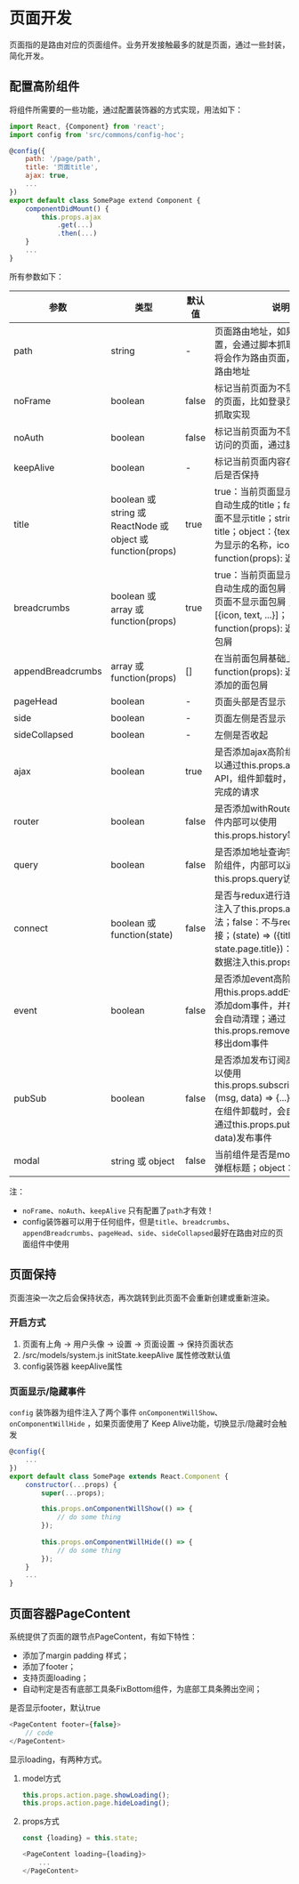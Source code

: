 # 页面开发

页面指的是路由对应的页面组件。业务开发接触最多的就是页面，通过一些封装，简化开发。

## 配置高阶组件

将组件所需要的一些功能，通过配置装饰器的方式实现，用法如下：

```jsx
import React, {Component} from 'react';
import config from 'src/commons/config-hoc';

@config({
    path: '/page/path',
    title: '页面title',
    ajax: true,
    ...
})
export default class SomePage extend Component {
    componentDidMount() {
        this.props.ajax
            .get(...)
            .then(...)
    }
    ...
}
```

所有参数如下：
            
参数|类型|默认值|说明
---|---|---|---
path|string|-|页面路由地址，如果存在path配置，会通过脚本抓取，当前组件将会作为路由页面，path将作为路由地址 
noFrame|boolean|false|标记当前页面为不需要导航框架的页面，比如登录页，通过脚本抓取实现
noAuth|boolean|false|标记当前页面为不需要登录即可访问的页面，通过脚本抓取实现
keepAlive|boolean|-|标记当前页面内容在页面切换之后是否保持
title|boolean 或 string 或 ReactNode 或 object 或 function(props)|true|true：当前页面显示通过菜单结构自动生成的title；false：当前页面不显示title；string：自定义title；object：{text，icon} text为显示的名称，icon为图标；function(props): 返回值作为title
breadcrumbs|boolean 或 array 或 function(props)|true|true：当前页面显示通过菜单结构自动生成的面包屑；false：当前页面不显示面包屑；object：\[{icon, text, ...}\]；function(props): 返回值作为面包屑
appendBreadcrumbs|array 或 function(props)|\[\]|在当前面包屑基础上添加；function(props): 返回值作为新添加的面包屑
pageHead|boolean|-|页面头部是否显示
side|boolean|-|页面左侧是否显示
sideCollapsed|boolean|-|左侧是否收起
ajax|boolean|true|是否添加ajax高阶组件，内部可以通过this.props.ajax使用ajax API，组件卸载时，会自动打断未完成的请求
router|boolean|false|是否添加withRouter装饰器，组件内部可以使用this.props.history等API
query|boolean|false|是否添加地址查询字符串转换高阶组件，内部可以通过this.props.query访问查询字符串
connect|boolean 或 function(state)|false|是否与redux进行连接，true：只注入了this.props.action相关方法；false：不与redux进行连接；(state) => ({title: state.page.title})：将函数返回的数据注入this.props
event|boolean|false|是否添加event高阶组件，可以使用this.props.addEventListener添加dom事件，并在组件卸载时会自动清理；通过this.props.removeEventListener移出dom事件
pubSub|boolean|false|是否添加发布订阅高阶组件，可以使用this.props.subscribe(topic, (msg, data) => {...})订阅事件，并在组件卸载时，会自动取消订阅; 通过this.props.publish(topic, data)发布事件
modal|string 或 object|false|当前组件是否是modal。string: 弹框标题；object：弹框配置

注：
- `noFrame`、`noAuth`、`keepAlive` 只有配置了`path`才有效！
- config装饰器可以用于任何组件，但是`title`、`breadcrumbs`、`appendBreadcrumbs`、`pageHead`、`side`、`sideCollapsed`最好在路由对应的页面组件中使用

## 页面保持

页面渲染一次之后会保持状态，再次跳转到此页面不会重新创建或重新渲染。

### 开启方式

1. 页面有上角 -> 用户头像 -> 设置 -> 页面设置 -> 保持页面状态
1. /src/models/system.js initState.keepAlive 属性修改默认值
1. config装饰器 keepAlive属性

### 页面显示/隐藏事件

`config` 装饰器为组件注入了两个事件 `onComponentWillShow`、`onComponentWillHide` ，如果页面使用了 Keep Alive功能，切换显示/隐藏时会触发

```javascript
@config({
    ...
})
export default class SomePage extends React.Component {
    constructor(...props) {
        super(...props);

        this.props.onComponentWillShow(() => {
            // do some thing 
        });
        
        this.props.onComponentWillHide(() => {
            // do some thing 
        });
    }
    ...
}
```

## 页面容器PageContent
系统提供了页面的跟节点PageContent，有如下特性：

- 添加了margin padding 样式；
- 添加了footer；
- 支持页面loading；
- 自动判定是否有底部工具条FixBottom组件，为底部工具条腾出空间；

是否显示footer，默认true
```javascript
<PageContent footer={false}>
    // code
</PageContent>
```

显示loading，有两种方式。

1. model方式
    ```javascript
    this.props.action.page.showLoading();
    this.props.action.page.hideLoading();
    ```
1. props方式
    ```javascript
    const {loading} = this.state;
    
    <PageContent loading={loading}>
        ...
    </PageContent>
    ```
        
    
